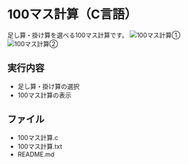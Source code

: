 # 100マス計算（C言語）
足し算・掛け算を選べる100マス計算です。
![100マス計算①](https://user-images.githubusercontent.com/84171334/199956721-a34a569a-b316-4b82-8dbc-0ee6ea179733.jpg)
![100マス計算②](https://user-images.githubusercontent.com/84171334/199956761-5378dd49-5be5-4890-aa03-5c1eb64edb64.jpg)

## 実行内容
- 足し算・掛け算の選択
- 100マス計算の表示

## ファイル
- 100マス計算.c
- 100マス計算.txt
- README.md
